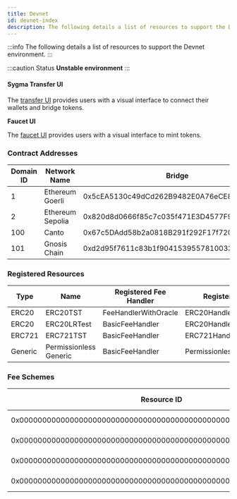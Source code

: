 ```yaml
---
title: Devnet
id: devnet-index
description: The following details a list of resources to support the Devnet environment.
---
```


:::info
The following details a list of resources to support the Devnet environment.
:::

:::caution Status
**Unstable environment**
:::

#### Sygma Transfer UI

The [transfer UI](https://transfer-ui-develop.buildwithsygma.com/transfer) provides users with a visual interface to connect their wallets and bridge tokens.

**Faucet UI**

The [faucet UI](https://faucet-ui-stage.buildwithsygma.com) provides users with a visual interface to mint tokens.

### Contract Addresses

| Domain ID | Network Name    | Bridge                                     | Control Segregator                         | Fee Router                                 | Dynamic ERC20 Fee Handler                    | ERC20 Handler                              | ERC721 Handler                             | Generic Handler                            |
| --------- | --------------- | ------------------------------------------ | ------------------------------------------ | ------------------------------------------ | ------------------------------------------ | ------------------------------------------ | ------------------------------------------ | ------------------------------------------ |
| 1         | Ethereum Goerli | 0x5cEA5130c49dCd262B9482E0A76eCE8b23Ae45Df | 0x46E123aB4c67F35aB046E6B7A9B62b3C10a13457 | 0x860B8a9b84Be8f2bF98d6455699cae5dcecCf43a | 0xD001f527E7C134DA7fe23F3bc6d8ffDd9C03514E | 0x7461F7023F017257039197615a2667dFEb7F21Cd | 0xe938a6fB2D3a8B836Bec896e38919Ec42FB7089B | 0xd938c1053f834B2B6Ad7a7782d60aa00fBb49e46 |
| 2         | Ethereum Sepolia | 0x820d8d0666f85c7c035f471E3D4577F995F310aB | 0xefc933C3A2518909D8bcBeA66006f25965C1dfa8 | 0xe9840ECe4F64DB323E621107b3f0AD5DFaf0570a | 0xd2f4B94e5Ca7c6A105a354C329C2085259FDFeF8 | 0x1928dbf899e3D3635Eb0e6Ea5C8C50EC1a59925F | 0x9A1E9C86a5661038277844788fc4616cb0902f0e | 0x75B142FeaD91A708218ddCd26AcD492eB1674Eeb |
| 100         | Canto  | 0x67c5DAdd58b2a0818B291f292F17f72094952bA9 | 0x03896BaeA3A8CD98E46C576AF6Ceaffb69a51AFB | 0xbfec73a9499F01DF21aE51e9515c6B036B492967 | 0x0c3a5d050d60f424F4D9875138bFF0cA9EdE0766 | 0xF9ab418D23603Ca37794eAe300F130c5d887732C | 0xC2a1E379E2d255F42f3F8cA7Be32E3C3E1767622 | 0xb38E93A4474B83966105c22fa45568a9725FeBfC |
| 101         | Gnosis Chain  | 0xd2d95f7611c83b1f9041539557810033aC7B8742 | 0xBC4c6CAFcf981F38De35D9386e0269fbCDd606dd | 0x24E7f94bcF23A6Ce421a125FEE98AFDd82fa7553 | 0x2C143DafCdDA3289e52909a6Fe10cFa24eC78eFa | 0x32E8D2a6750a10c6b2Fda247187Ce36335da9a52 | 0xe3962002113d684A1Fcd7d319875d75bf483e349 | 0x0c678958A685e028f153bA31e3C348eDbE4D98BA |

### Registered Resources

| Type    | Name | Registered Fee Handler      | Registered Handler | Bridging Strategy | Resource ID                                                        | Goerli Contract Address                    | Sepolia Contract Address                    | Canto Contract Address                  |
| ------- | ------------- | ------------- | ------------- | -------------- | ------------------------------------------------------------------ | ------------------------------------------ | ------------------------------------------ | ------------------------------------------ |
| ERC20   | ERC20TST      | FeeHandlerWithOracle | ERC20Handler | Mint/Burn      | 0x0000000000000000000000000000000000000000000000000000000000000000 | 0x3D151A97A446C9ea6893038e7C0db73466f3f3af | 0x06f3CE7b93eBE17Df5F46d23934F1125C1dcC5f5 | 0x2d5395aa622DBC7688B2eEeD3E2dC089aE0fd356 |
| ERC20   | ERC20LRTest   | BasicFeeHandler      | ERC20Handler | Lock/Release   | 0x0000000000000000000000000000000000000000000000000000000000000300 | 0x3F9A68fF29B3d86a6928C44dF171A984F6180009 | 0xA9C41B54e635259EB1C72Fde4a6844D82eD00cde | 0xE366E0B707FBF59CF9A3068af34dC519D5fa6e78 |
| ERC721  | ERC721TST     | BasicFeeHandler      | ERC721Handler | Mint/Burn      | 0x0000000000000000000000000000000000000000000000000000000000000200 | 0xe9d3b1433bACDfC26ee097629D238A41BF6dA3aE | 0x37313Ab1701fCfC5050E84B4E7f841abB588a1db | 0xCD246D40f9f91F3cFF83210F2b689c2F126a6ceC |
| Generic | Permissionless Generic       | BasicFeeHandler     | PermissionlessGenericHandler | N/A            | 0x0000000000000000000000000000000000000000000000000000000000000500 | N/A                                        | N/A                                        | N/A                                        | 0xfCf72a42bd1c167a004a4Fa6ea341b0527f02477

### Fee Schemes

| Resource ID                                                        | Fee Type   | Fee Percent/Amount |
| ------------------------------------------------------------------ | ---------- | ------------------ |
| 0x0000000000000000000000000000000000000000000000000000000000000000 | Fee oracle | 3%                 |
| 0x0000000000000000000000000000000000000000000000000000000000000200 | Base fee   | 0.0001 Base tokens |
| 0x0000000000000000000000000000000000000000000000000000000000000300 | Base fee   | 0.0001 Base tokens |
| 0x0000000000000000000000000000000000000000000000000000000000000500 | Base fee   | 0.0001 Base tokens |
